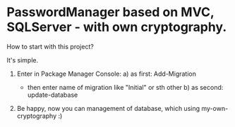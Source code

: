 # PasswordManager based on MVC, SQLServer - with own cryptography.

How to start with this project?

It's simple.

1) Enter in Package Manager Console:
  a) as first: Add-Migration
    - then enter name of migration like "Initial" or sth other
  b) as second: update-database

2) Be happy, now you can management of database, which using my-own-cryptography :)
